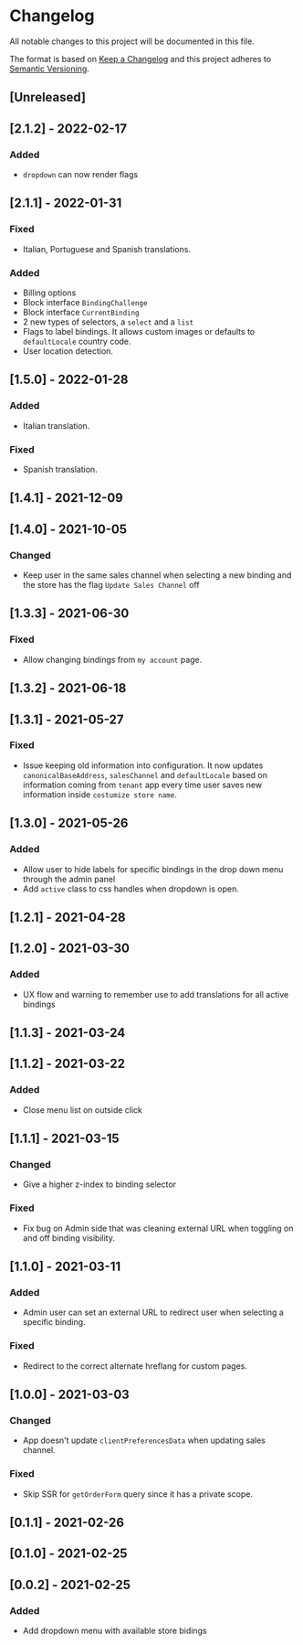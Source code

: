 # Changelog

All notable changes to this project will be documented in this file.

The format is based on [Keep a Changelog](http://keepachangelog.com/en/1.0.0/)
and this project adheres to [Semantic Versioning](http://semver.org/spec/v2.0.0.html).

## [Unreleased]

## [2.1.2] - 2022-02-17
### Added
- `dropdown` can now render flags

## [2.1.1] - 2022-01-31

### Fixed
- Italian, Portuguese and Spanish translations.

### Added
- Billing options
- Block interface `BindingChallenge`
- Block interface `CurrentBinding`
- 2 new types of selectors, a `select` and a `list`
- Flags to label bindings. It allows custom images or defaults to `defaultLocale` country code.
- User location detection.

## [1.5.0] - 2022-01-28

### Added
- Italian translation.

### Fixed
- Spanish translation.

## [1.4.1] - 2021-12-09
## [1.4.0] - 2021-10-05

### Changed
- Keep user in the same sales channel when selecting a new binding and the store has the flag `Update Sales Channel` off

## [1.3.3] - 2021-06-30

### Fixed
- Allow changing bindings from `my account` page.

## [1.3.2] - 2021-06-18

## [1.3.1] - 2021-05-27

### Fixed
- Issue keeping old information into configuration. It now updates `canonicalBaseAddress`, `salesChannel` and `defaultLocale` based on information coming from `tenant` app every time user saves new information inside `costumize store name`.

## [1.3.0] - 2021-05-26

### Added
- Allow user to hide labels for specific bindings in the drop down menu through the admin panel
- Add `active` class to css handles when dropdown is open.
## [1.2.1] - 2021-04-28

## [1.2.0] - 2021-03-30

### Added
- UX flow and warning to remember use to add translations for all active bindings
## [1.1.3] - 2021-03-24

## [1.1.2] - 2021-03-22

### Added
- Close menu list on outside click
## [1.1.1] - 2021-03-15

### Changed
- Give a higher z-index to binding selector
### Fixed
- Fix bug on Admin side that was cleaning external URL when toggling on and off binding visibility.
## [1.1.0] - 2021-03-11

### Added
- Admin user can set an external URL to redirect user when selecting a specific binding.
### Fixed
- Redirect to the correct alternate hreflang for custom pages.

## [1.0.0] - 2021-03-03

### Changed
- App doesn't update `clientPreferencesData` when updating sales channel.
### Fixed
- Skip SSR for `getOrderForm` query since it has a private scope.

## [0.1.1] - 2021-02-26

## [0.1.0] - 2021-02-25

## [0.0.2] - 2021-02-25

### Added
- Add dropdown menu with available store bidings
